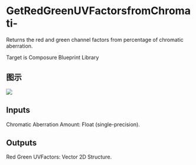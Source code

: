 # GetRedGreenUVFactorsfromChromati-

Returns the red and green channel factors from percentage of chromatic aberration.

Target is Composure Blueprint Library

## 图示

![]($-20221218-18292053.png)

## Inputs

Chromatic Aberration Amount: Float (single-precision).  

## Outputs

Red Green UVFactors: Vector 2D Structure.

